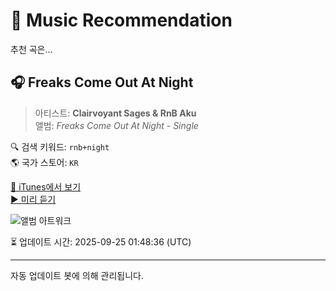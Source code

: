 
# 🎵 Music Recommendation

추천 곡은...

## 🎧 Freaks Come Out At Night  
> 아티스트: **Clairvoyant Sages & RnB Aku**  
> 앨범: _Freaks Come Out At Night - Single_  

🔍 검색 키워드: `rnb+night`  
🌎 국가 스토어: `KR`

[🔗 iTunes에서 보기](https://music.apple.com/kr/album/freaks-come-out-at-night/1631677373?i=1631677375&uo=4)  
[▶️ 미리 듣기](https://audio-ssl.itunes.apple.com/itunes-assets/AudioPreview112/v4/f2/e8/25/f2e82535-d903-ce16-a5c0-9e9ff3640199/mzaf_11805867888566193796.plus.aac.p.m4a)

![앨범 아트워크](https://is1-ssl.mzstatic.com/image/thumb/Music112/v4/61/b1/ae/61b1ae47-dbc2-85e9-738d-5aa1749b702c/artwork.jpg/100x100bb.jpg)

⏳ 업데이트 시간: 2025-09-25 01:48:36 (UTC)

---
자동 업데이트 봇에 의해 관리됩니다.
